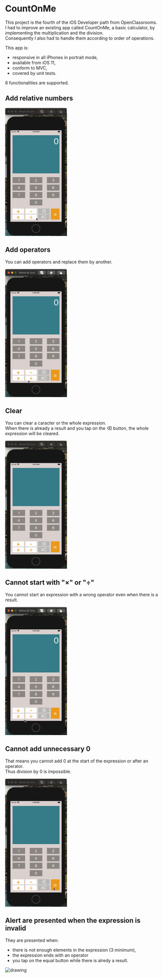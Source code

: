 # CountOnMe
This project is the fourth of the iOS Developer path from OpenClassrooms.  
I had to improve an existing app called CountOnMe, a basic calculator, by implementing the multiplication and the division.  
Consequently I also had to handle them according to order of operations.

This app is:

- responsive in all iPhones in portrait mode,
- available from iOS 11,
- conform to MVC,
- covered by unit tests.


6 functionalities are supported.

## Add relative numbers

<img src="P5RelativeNumbers.gif" alt="drawing" width="200">

## Add operators
You can add operators and replace them by another.

<img src="P5Operators.gif" alt="drawing" width="200">

## Clear
You can clear a caracter or the whole expression.  
When there is already a result and you tap on the ⌫ button, the whole expression will be cleared.

<img src="P5Clear.gif" alt="drawing" width="200">

## Cannot start with "×" or "÷"
You cannot start an expression with a wrong operator even when there is a result.

<img src="P5WrongOperator.gif" alt="drawing" width="200">

## Cannot add unnecessary 0
That means you cannot add 0 at the start of the expression or after an operator.  
Thus division by 0 is impossible.

<img src="P5Unnecessary0.gif" alt="drawing" width="200">

## Alert are presented when the expression is invalid
They are presented when:
- there is not enough elements in the expression (3 minimum),
- the expression ends with an operator
- you tap on the equal button while there is alredy a result.

<img src="P5Alert.gif" alt="drawing" width="200">
